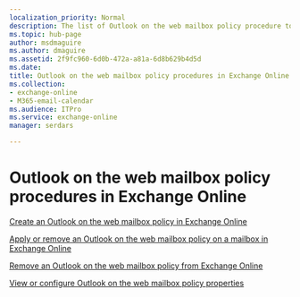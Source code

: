 ```yaml
---
localization_priority: Normal
description: The list of Outlook on the web mailbox policy procedure topics in Exchange Online
ms.topic: hub-page
author: msdmaguire
ms.author: dmaguire
ms.assetid: 2f9fc960-6d0b-472a-a81a-6d8b629b4d5d
ms.date: 
title: Outlook on the web mailbox policy procedures in Exchange Online
ms.collection: 
- exchange-online
- M365-email-calendar
ms.audience: ITPro
ms.service: exchange-online
manager: serdars

---
```


# Outlook on the web mailbox policy procedures in Exchange Online

[Create an Outlook on the web mailbox policy in Exchange Online](create-outlook-web-app-mailbox-policy.md)

[Apply or remove an Outlook on the web mailbox policy on a mailbox in Exchange Online](apply-or-remove-outlook-web-app-mailbox-policy.md)

[Remove an Outlook on the web mailbox policy from Exchange Online](remove-outlook-web-app-mailbox-policy.md)

[View or configure Outlook on the web mailbox policy properties](configure-outlook-web-app-mailbox-policy-properties.md)


